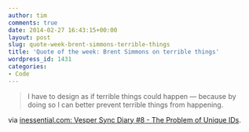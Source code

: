 ```yaml
---
author: tim
comments: true
date: 2014-02-27 16:43:15+00:00
layout: post
slug: quote-week-brent-simmons-terrible-things
title: 'Quote of the week: Brent Simmons on terrible things'
wordpress_id: 1431
categories:
- Code
---
```


<blockquote>I have to design as if terrible things could happen — because by doing so I can better prevent terrible things from happening.</blockquote>


via [inessential.com: Vesper Sync Diary #8 - The Problem of Unique IDs](http://inessential.com/2014/02/15/vesper_sync_diary_8_the_problem_of_un).
